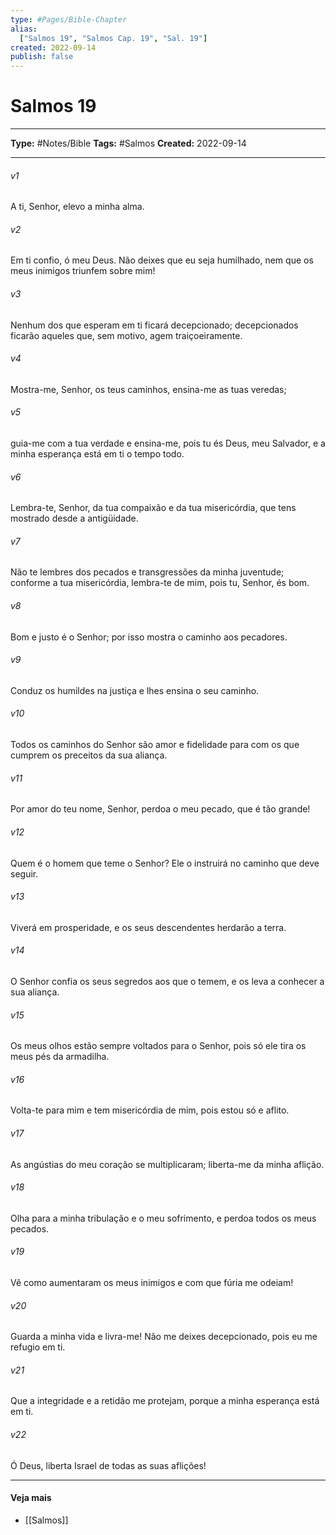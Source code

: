 ```yaml
---
type: #Pages/Bible-Chapter
alias:
  ["Salmos 19", "Salmos Cap. 19", "Sal. 19"]
created: 2022-09-14
publish: false
---
```


# Salmos 19

---

**Type:** #Notes/Bible
**Tags:** #Salmos
**Created:** 2022-09-14

---

###### v1
A ti, Senhor, elevo a minha alma.
###### v2
Em ti confio, ó meu Deus. Não deixes que eu seja humilhado, nem que os meus inimigos triunfem sobre mim!
###### v3
Nenhum dos que esperam em ti ficará decepcionado; decepcionados ficarão aqueles que, sem motivo, agem traiçoeiramente.
###### v4
Mostra-me, Senhor, os teus caminhos, ensina-me as tuas veredas;
###### v5
guia-me com a tua verdade e ensina-me, pois tu és Deus, meu Salvador, e a minha esperança está em ti o tempo todo.
###### v6
Lembra-te, Senhor, da tua compaixão e da tua misericórdia, que tens mostrado desde a antigüidade.
###### v7
Não te lembres dos pecados e transgressões da minha juventude; conforme a tua misericórdia, lembra-te de mim, pois tu, Senhor, és bom.
###### v8
Bom e justo é o Senhor; por isso mostra o caminho aos pecadores.
###### v9
Conduz os humildes na justiça e lhes ensina o seu caminho.
###### v10
Todos os caminhos do Senhor são amor e fidelidade para com os que cumprem os preceitos da sua aliança.
###### v11
Por amor do teu nome, Senhor, perdoa o meu pecado, que é tão grande!
###### v12
Quem é o homem que teme o Senhor? Ele o instruirá no caminho que deve seguir.
###### v13
Viverá em prosperidade, e os seus descendentes herdarão a terra.
###### v14
O Senhor confia os seus segredos aos que o temem, e os leva a conhecer a sua aliança.
###### v15
Os meus olhos estão sempre voltados para o Senhor, pois só ele tira os meus pés da armadilha.
###### v16
Volta-te para mim e tem misericórdia de mim, pois estou só e aflito.
###### v17
As angústias do meu coração se multiplicaram; liberta-me da minha aflição.
###### v18
Olha para a minha tribulação e o meu sofrimento, e perdoa todos os meus pecados.
###### v19
Vê como aumentaram os meus inimigos e com que fúria me odeiam!
###### v20
Guarda a minha vida e livra-me! Não me deixes decepcionado, pois eu me refugio em ti.
###### v21
Que a integridade e a retidão me protejam, porque a minha esperança está em ti.
###### v22
Ó Deus, liberta Israel de todas as suas aflições!


---

#### Veja mais

- [[Salmos]]
